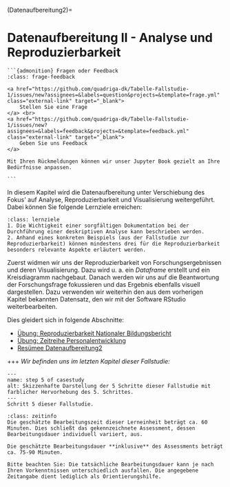 (Datenaufbereitung2)=
# Datenaufbereitung II - Analyse und Reproduzierbarkeit

````{margin}
```{admonition} Fragen oder Feedback 
:class: frage-feedback

<a href="https://github.com/quadriga-dk/Tabelle-Fallstudie-1/issues/new?assignees=&labels=question&projects=&template=frage.yml" class="external-link" target="_blank">
    Stellen Sie eine Frage
</a> <br>
<a href="https://github.com/quadriga-dk/Tabelle-Fallstudie-1/issues/new?assignees=&labels=feedback&projects=&template=feedback.yml" class="external-link" target="_blank">
    Geben Sie uns Feedback
</a>

Mit Ihren Rückmeldungen können wir unser Jupyter Book gezielt an Ihre Bedürfnisse anpassen.

```
````

In diesem Kapitel wird die Datenaufbereitung unter Verschiebung des Fokus' auf Analyse, Reproduzierbarkeit und Visualisierung weitergeführt. Dabei können Sie folgende Lernziele erreichen:

```{admonition} Lernziel: Datenanalyse und -reproduzierbarkeit
:class: lernziele 
1. Die Wichtigkeit einer sorgfältigen Dokumentation bei der Durchführung einer deskriptiven Analyse kann beschrieben werden.
2. Anhand eines konkreten Beispiels (aus der Fallstudie zur Reproduzierbarkeit) können mindestens drei für die Reproduzierbarkeit besonders relevante Aspekte erläutert werden.
```  

Zuerst widmen wir uns der Reproduzierbarkeit von Forschungsergebnissen und deren Visualisierung. Dazu wird u. a. ein *Dataframe* erstellt und ein Kreisdiagramm nachgebaut. 
Danach werden wir uns auf die Beantwortung der Forschungsfrage fokussieren und das Ergebnis ebenfalls visuell dargestellen.
Dazu verwenden wir weiterhin den aus dem vorherigen Kapitel bekannten Datensatz, den wir mit der Software RStudio weiterbearbeiten.

Dies gleidert sich in folgende Abschnitte: 

- [Übung: Reproduzierbarkeit Nationaler Bildungsbericht](/Markdown/7_1_Übung_Reproduzierbarkeit.ipynb)
- [Übung: Zeitreihe Personalentwicklung](/Markdown/7_2_Übung_Zeitreihe.ipynb)
- [Resümee Datenaufbereitung2](/Markdown/7_3_Resümee_Datenaufbereitung2.md)

+++
*Wir befinden uns im letzten Kapitel dieser Fallstudie:*

```{figure} _images/FS-Schritte5.png
---
name: step 5 of casestudy
alt: Skizzenhafte Darstellung der 5 Schritte dieser Fallstudie mit farblicher Hervorhebung des 5. Schrittes.
---
Schritt 5 dieser Fallstudie.
```


```{admonition} Bearbeitungszeit
:class: zeitinfo
Die geschätzte Bearbeitungszeit dieser Lerneinheit beträgt ca. 60 Minuten. Dies schließt das gekennzeichnete Assessment, dessen Bearbeitungsdauer individuell variiert, aus. 

Die geschätzte Bearbeitungsdauer **inklusive** des Assessments beträgt ca. 75-90 Minuten.

Bitte beachten Sie: Die tatsächliche Bearbeitungsdauer kann je nach Ihren Vorkenntnissen unterschiedlich ausfallen. Die angegebene Zeitangabe dient lediglich als Orientierungshilfe.
